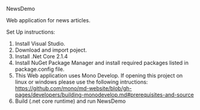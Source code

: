 NewsDemo

Web application for news articles.

Set Up instructions:

1. Install Visual Studio.
2. Download and import poject.
3. Install .Net Core 2.1.4
4. Install NuGet Package Manager and install required packages listed in package.config file.
5. This Web application uses Mono Develop. If opening this project on linux or windows please use the following intructions: https://github.com/mono/md-website/blob/gh-pages/developers/building-monodevelop.md#prerequisites-and-source
5. Build (.net core runtime) and run NewsDemo

